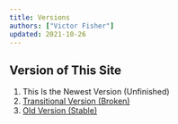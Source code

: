 ```yaml
---
title: Versions
authors: ["Victor Fisher"]
updated: 2021-10-26
---
```


## Version of This Site

1. <g-link to="/">This Is the Newest Version (Unfinished)</g-link>
2. [Transitional Version (Broken)](https://nuxt.victorslibrary.com/)
3. [Old Version (Stable)](https://strapi.victorslibrary.com/)
